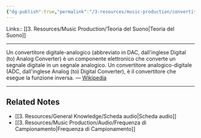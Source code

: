 ```yaml
---
{"dg-publish":true,"permalink":"/3-resources/music-production/convertitore-digitale-analogico/"}
---
```


Links:: [[3. Resources/Music Production/Teoria del Suono\|Teoria del Suono]]

---
Un convertitore digitale-analogico (abbreviato in DAC, dall'inglese Digital (to) Analog Converter) è un componente elettronico che converte un segnale digitale in un segnale analogico. Un convertitore analogico-digitale (ADC, dall'inglese Analog (to) Digital Converter), è il convertitore che esegue la funzione inversa. — [Wikipedia](https://it.wikipedia.org/wiki/Convertitore_digitale-analogico)




---
## Related Notes

- [[3. Resources/General Knowledge/Scheda audio\|Scheda audio]]
- [[3. Resources/Music Production/Audio/Frequenza di Campionamento\|Frequenza di Campionamento]]